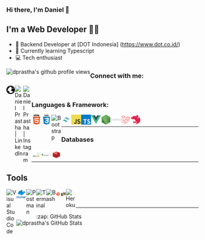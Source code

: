 ### Hi there, I'm Daniel 👋

## I'm a Web Developer 🧑‍💻

- 💼 Backend Developer at [DOT Indonesia] (https://www.dot.co.id/)
- 🌱 Currently learning Typescript
- 💻 Tech enthusiast

<img align="left" alt="dprastha's github profile views" src="https://komarev.com/ghpvc/?username=dprastha&color=green" />

### Connect with me:

[<img align="left" alt="dprastha.github.io" width="22px" src="https://raw.githubusercontent.com/iconic/open-iconic/master/svg/globe.svg" />][website]
[<img align="left" alt="Daniel Prastha | LinkedIn" width="22px" src="https://cdn.jsdelivr.net/npm/simple-icons@v3/icons/linkedin.svg" />][linkedin]
[<img align="left" alt="Daniel Prastha | Instagram" width="22px" src="https://cdn.jsdelivr.net/npm/simple-icons@v3/icons/instagram.svg" />][instagram]

<br />

### Languages & Framework:

<img align="left" alt="HTML5" width="26px" src="https://raw.githubusercontent.com/github/explore/80688e429a7d4ef2fca1e82350fe8e3517d3494d/topics/html/html.png" />
<img align="left" alt="CSS3" width="26px" src="https://raw.githubusercontent.com/github/explore/80688e429a7d4ef2fca1e82350fe8e3517d3494d/topics/css/css.png" />
<img align="left" alt="Bootstrap" width="26px" src="https://getbootstrap.com/docs/5.0/assets/brand/bootstrap-logo.svg" />
<img align="left" alt="Tailwind" width="26px" src="https://raw.githubusercontent.com/github/explore/80688e429a7d4ef2fca1e82350fe8e3517d3494d/topics/tailwind/tailwind.png" />
<img align="left" alt="JavaScript" width="26px" src="https://raw.githubusercontent.com/github/explore/80688e429a7d4ef2fca1e82350fe8e3517d3494d/topics/javascript/javascript.png" />
<img align="left" alt="TypeScript" width="26px" src="https://raw.githubusercontent.com/github/explore/80688e429a7d4ef2fca1e82350fe8e3517d3494d/topics/typescript/typescript.png" />
<img align="left" alt="VueJS" width="26px" src="https://raw.githubusercontent.com/github/explore/80688e429a7d4ef2fca1e82350fe8e3517d3494d/topics/vue/vue.png" />
<img align="left" alt="Node.js" width="26px" src="https://raw.githubusercontent.com/github/explore/80688e429a7d4ef2fca1e82350fe8e3517d3494d/topics/nodejs/nodejs.png" />
<img align="left" alt="Express.js" width="26px" src="https://raw.githubusercontent.com/github/explore/361e2821e2dea67711cde99c9c40ed357061cf27/topics/express/express.png" />
<img align="left" alt="Laravel" width="26px" src="https://raw.githubusercontent.com/github/explore/361e2821e2dea67711cde99c9c40ed357061cf27/topics/laravel/laravel.png" />
<img align="left" alt="NestJS" width="26px" src="https://raw.githubusercontent.com/github/explore/361e2821e2dea67711cde99c9c40ed357061cf27/topics/nestjs/nestjs.png" />

<br/>

---

### Databases

<img align="left" alt="MySQL" width="26px" src="https://raw.githubusercontent.com/github/explore/80688e429a7d4ef2fca1e82350fe8e3517d3494d/topics/mysql/mysql.png" />
<img align="left" alt="MongoDB" width="26px" src="https://raw.githubusercontent.com/github/explore/80688e429a7d4ef2fca1e82350fe8e3517d3494d/topics/mongodb/mongodb.png" />
<img align="left" alt="Redis" width="26px" src="https://raw.githubusercontent.com/github/explore/80688e429a7d4ef2fca1e82350fe8e3517d3494d/topics/redis/redis.png" />

<br/>

---

## Tools

<img align="left" alt="Visual Studio Code" width="26px" src="https://upload.wikimedia.org/wikipedia/commons/thumb/9/9a/Visual_Studio_Code_1.35_icon.svg/512px-Visual_Studio_Code_1.35_icon.svg.png" />
<img align="left" alt="Docker" width="26px" src="https://raw.githubusercontent.com/github/explore/80688e429a7d4ef2fca1e82350fe8e3517d3494d/topics/docker/docker.png" />
<img align="left" alt="Postman" width="26px" src="https://res.cloudinary.com/postman/image/upload/t_team_logo/v1629869194/team/2893aede23f01bfcbd2319326bc96a6ed0524eba759745ed6d73405a3a8b67a8" />
<img align="left" alt="Terminal" width="26px" src="https://upload.wikimedia.org/wikipedia/commons/0/01/Windows_Terminal_Logo_256x256.png" />
<img align="left" alt="Bash" width="26px" src="https://upload.wikimedia.org/wikipedia/commons/thumb/2/20/Bash_Logo_black_and_white_icon_only.svg/896px-Bash_Logo_black_and_white_icon_only.svg.png" />
<img align="left" alt="Git" width="26px" src="https://raw.githubusercontent.com/github/explore/80688e429a7d4ef2fca1e82350fe8e3517d3494d/topics/git/git.png" />
<img align="left" alt="Heroku" width="26px" src="https://www.coddletech.com/sites/default/files/heroku-logo.png" />

<br />
<br />

---

<summary>:zap: GitHub Stats</summary>

<img align="left" alt="dprastha's GitHub Stats" src="https://github-readme-stats.vercel.app/api?username=dprastha&show_icons=true&hide_border=true" />

[website]: https://dprastha.github.io/
[instagram]: https://www.instagram.com/danielprasthaa/
[linkedin]: https://www.linkedin.com/in/danielprastha/
